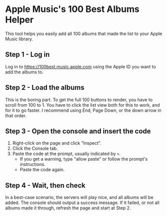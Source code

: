 # Apple Music's 100 Best Albums Helper
This tool helps you easily add all 100 albums that made the list to your Apple Music library.

## Step 1 - Log in
Log in to https://100best.music.apple.com using the Apple ID you want to add the albums to.

## Step 2 - Load the albums
This is the boring part. To get the full 100 buttons to render, you have to scroll from 100 to 1. You have to click the list view both for this to work, and for it to go faster. I recommend using End, Page Down, or the down arrow in that order.

## Step 3 - Open the console and insert the code
1. Right-click on the page and click "Inspect".
2. Click the Console tab.
3. Paste the code at the prompt, usually indicated by `>`.
    - If you get a warning, type "allow paste" or follow the prompt's instructions.
    - Paste the code again.

## Step 4 - Wait, then check
In a best-case scenario, the servers will play nice, and all albums will be added. The console should output a success message.
If it failed, or not all albums made it through, refresh the page and start at Step 2.
